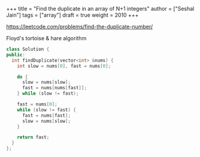 +++
title = "Find the duplicate in an array of N+1 integers"
author = ["Seshal Jain"]
tags = ["array"]
draft = true
weight = 2010
+++

<https://leetcode.com/problems/find-the-duplicate-number/>

Floyd's tortoise &amp; hare algorithm

```cpp
class Solution {
public:
  int findDuplicate(vector<int> &nums) {
    int slow = nums[0], fast = nums[0];

    do {
      slow = nums[slow];
      fast = nums[nums[fast]];
    } while (slow != fast);

    fast = nums[0];
    while (slow != fast) {
      fast = nums[fast];
      slow = nums[slow];
    }

    return fast;
  }
};
```
